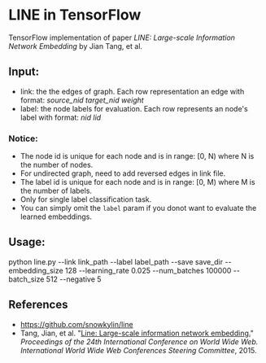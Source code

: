 # LINE in TensorFlow

TensorFlow implementation of paper _LINE: Large-scale Information Network Embedding_ by Jian Tang, et al.

## Input:
* link: the the edges of graph. Each row representation an edge with format: _source_nid target_nid weight_
* label: the node labels for evaluation. Each row represents an node's label with format: _nid lid_

### Notice:
* The node id is unique for each node and is in range: [0, N) where N is the number of nodes.
* For undirected graph, need to add reversed edges in link file.
* The label id is unique for each node and is in range: [0, M) where M is the number of labels.
* Only for single label classification task.
* You can simply omit the `label` param if you donot want to evaluate the learned embeddings.

## Usage:
python line.py --link link_path --label label_path --save save_dir --embedding_size 128 --learning_rate 0.025 --num_batches 100000 --batch_size 512 --negative 5

## References
- https://github.com/snowkylin/line
- Tang, Jian, et al. "[Line: Large-scale information network embedding.](https://dl.acm.org/citation.cfm?id=2741093)" _Proceedings of the 24th International Conference on World Wide Web. International World Wide Web Conferences Steering Committee_, 2015.
